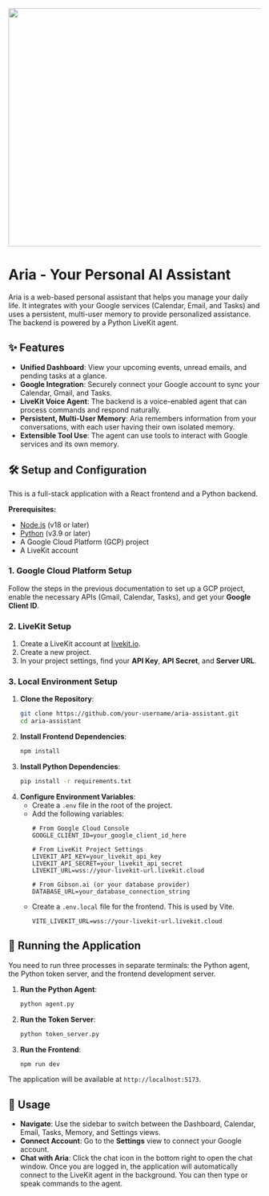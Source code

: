 <div align="center">
<img width="1200" height="475" alt="GHBanner" src="https://github.com/user-attachments/assets/0aa67016-6eaf-458a-adb2-6e31a0763ed6" />
</div>

# Aria - Your Personal AI Assistant

Aria is a web-based personal assistant that helps you manage your daily life. It integrates with your Google services (Calendar, Email, and Tasks) and uses a persistent, multi-user memory to provide personalized assistance. The backend is powered by a Python LiveKit agent.

## ✨ Features

*   **Unified Dashboard**: View your upcoming events, unread emails, and pending tasks at a glance.
*   **Google Integration**: Securely connect your Google account to sync your Calendar, Gmail, and Tasks.
*   **LiveKit Voice Agent**: The backend is a voice-enabled agent that can process commands and respond naturally.
*   **Persistent, Multi-User Memory**: Aria remembers information from your conversations, with each user having their own isolated memory.
*   **Extensible Tool Use**: The agent can use tools to interact with Google services and its own memory.

## 🛠️ Setup and Configuration

This is a full-stack application with a React frontend and a Python backend.

**Prerequisites:**
*   [Node.js](https://nodejs.org/) (v18 or later)
*   [Python](https://www.python.org/) (v3.9 or later)
*   A Google Cloud Platform (GCP) project
*   A LiveKit account

### 1. Google Cloud Platform Setup

Follow the steps in the previous documentation to set up a GCP project, enable the necessary APIs (Gmail, Calendar, Tasks), and get your **Google Client ID**.

### 2. LiveKit Setup

1.  Create a LiveKit account at [livekit.io](https://livekit.io/).
2.  Create a new project.
3.  In your project settings, find your **API Key**, **API Secret**, and **Server URL**.

### 3. Local Environment Setup

1.  **Clone the Repository**:
    ```bash
    git clone https://github.com/your-username/aria-assistant.git
    cd aria-assistant
    ```
2.  **Install Frontend Dependencies**:
    ```bash
    npm install
    ```
3.  **Install Python Dependencies**:
    ```bash
    pip install -r requirements.txt
    ```
4.  **Configure Environment Variables**:
    *   Create a `.env` file in the root of the project.
    *   Add the following variables:
        ```
        # From Google Cloud Console
        GOOGLE_CLIENT_ID=your_google_client_id_here

        # From LiveKit Project Settings
        LIVEKIT_API_KEY=your_livekit_api_key
        LIVEKIT_API_SECRET=your_livekit_api_secret
        LIVEKIT_URL=wss://your-livekit-url.livekit.cloud

        # From Gibson.ai (or your database provider)
        DATABASE_URL=your_database_connection_string
        ```
    *   Create a `.env.local` file for the frontend. This is used by Vite.
        ```
        VITE_LIVEKIT_URL=wss://your-livekit-url.livekit.cloud
        ```

## 🚀 Running the Application

You need to run three processes in separate terminals: the Python agent, the Python token server, and the frontend development server.

1.  **Run the Python Agent**:
    ```bash
    python agent.py
    ```
2.  **Run the Token Server**:
    ```bash
    python token_server.py
    ```
3.  **Run the Frontend**:
    ```bash
    npm run dev
    ```

The application will be available at `http://localhost:5173`.

## 🎤 Usage

*   **Navigate**: Use the sidebar to switch between the Dashboard, Calendar, Email, Tasks, Memory, and Settings views.
*   **Connect Account**: Go to the **Settings** view to connect your Google account.
*   **Chat with Aria**: Click the chat icon in the bottom right to open the chat window. Once you are logged in, the application will automatically connect to the LiveKit agent in the background. You can then type or speak commands to the agent.
